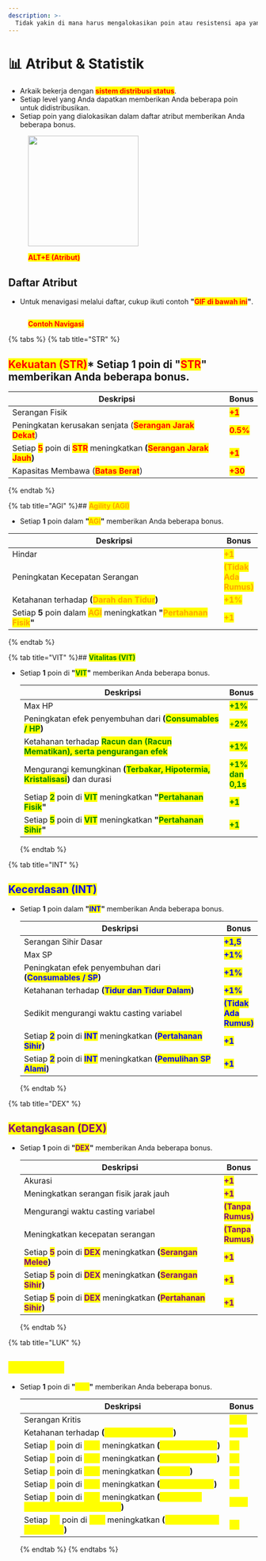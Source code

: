 ```yaml
---
description: >-
  Tidak yakin di mana harus mengalokasikan poin atau resistensi apa yang Anda terima? Anda berada di tempat yang tepat!
---
```


# 📊 Atribut & Statistik

* Arkaik bekerja dengan <mark style="color:red;">**sistem distribusi status**</mark>.
* Setiap level yang Anda dapatkan memberikan Anda beberapa poin untuk didistribusikan.
* Setiap poin yang dialokasikan dalam daftar atribut memberikan Anda beberapa bonus.

<figure><img src="../.gitbook/assets/44111.png" alt="" width="223"><figcaption><p><mark style="color:red;"><strong>ALT+E (Atribut)</strong></mark></p></figcaption></figure>

## **Daftar Atribut**

* Untuk menavigasi melalui daftar, cukup ikuti contoh **"**<mark style="color:red;">**GIF di bawah ini**</mark>**"**.

<figure><img src="../.gitbook/assets/4441111 (1).gif" alt=""><figcaption><p><mark style="color:red;"><strong>Contoh Navigasi</strong></mark></p></figcaption></figure>

{% tabs %}
{% tab title="STR" %}
## <mark style="color:red;">**Kekuatan (STR)**</mark>* Setiap **1** poin di **"**<mark style="color:red;">**STR**</mark>**"** memberikan Anda beberapa bonus.

<table><thead><tr><th width="512">Deskripsi</th><th>Bonus</th></tr></thead><tbody><tr><td>Serangan Fisik</td><td><mark style="color:red;"><strong>+1</strong></mark></td></tr><tr><td>Peningkatan kerusakan senjata (<mark style="color:red;"><strong>Serangan Jarak Dekat</strong></mark>)</td><td><mark style="color:red;"><strong>0.5%</strong></mark></td></tr><tr><td>Setiap <mark style="color:red;"><strong>5</strong></mark> poin di <mark style="color:red;"><strong>STR</strong></mark> meningkatkan <strong>(</strong><mark style="color:red;"><strong>Serangan Jarak Jauh</strong></mark><strong>)</strong></td><td><mark style="color:red;"><strong>+1</strong></mark></td></tr><tr><td>Kapasitas Membawa (<mark style="color:red;"><strong>Batas Berat</strong></mark>)</td><td><mark style="color:red;"><strong>+30</strong></mark></td></tr></tbody></table>
{% endtab %}

{% tab title="AGI" %}## <mark style="color:orange;">**Agility (AGI)**</mark>

* Setiap **1** poin dalam **"**<mark style="color:orange;">**AGI**</mark>**"** memberikan Anda beberapa bonus.

<table><thead><tr><th width="546">Deskripsi</th><th>Bonus</th></tr></thead><tbody><tr><td>Hindar</td><td><mark style="color:orange;"><strong>+1</strong></mark></td></tr><tr><td>Peningkatan Kecepatan Serangan</td><td><mark style="color:orange;"><strong>(Tidak Ada Rumus)</strong></mark></td></tr><tr><td>Ketahanan terhadap <strong>(</strong><mark style="color:orange;"><strong>Darah dan Tidur</strong></mark><strong>)</strong></td><td><mark style="color:orange;"><strong>+1%</strong></mark></td></tr><tr><td>Setiap <strong>5</strong> poin dalam <mark style="color:orange;"><strong>AGI</strong></mark> meningkatkan <strong>"</strong><mark style="color:orange;"><strong>Pertahanan Fisik</strong></mark><strong>"</strong></td><td><mark style="color:orange;"><strong>+1</strong></mark></td></tr></tbody></table>
{% endtab %}

{% tab title="VIT" %}## <mark style="color:green;">**Vitalitas (VIT)**</mark>

* Setiap **1** poin di **"**<mark style="color:green;">**VIT**</mark>**"** memberikan Anda beberapa bonus.<table><thead><tr><th width="544">Deskripsi</th><th>Bonus</th></tr></thead><tbody><tr><td>Max HP</td><td><mark style="color:green;"><strong>+1%</strong></mark></td></tr><tr><td>Peningkatan efek penyembuhan dari <strong>(</strong><mark style="color:green;"><strong>Consumables / HP</strong></mark><strong>)</strong></td><td><mark style="color:green;">+<strong>2%</strong></mark></td></tr><tr><td>Ketahanan terhadap <mark style="color:green;"><strong>Racun dan (Racun Mematikan), serta pengurangan efek</strong></mark></td><td><mark style="color:green;"><strong>+1%</strong></mark></td></tr><tr><td>Mengurangi kemungkinan <strong>(</strong><mark style="color:green;"><strong>Terbakar, Hipotermia, Kristalisasi</strong></mark><strong>)</strong> dan durasi</td><td><mark style="color:green;"><strong>+1% dan 0,1s</strong></mark></td></tr><tr><td>Setiap <mark style="color:green;"><strong>2</strong></mark> poin di <mark style="color:green;"><strong>VIT</strong></mark> meningkatkan <strong>"</strong><mark style="color:green;"><strong>Pertahanan Fisik</strong></mark><strong>"</strong></td><td><mark style="color:green;"><strong>+1</strong></mark></td></tr><tr><td>Setiap <mark style="color:green;"><strong>5</strong></mark> poin di <mark style="color:green;"><strong>VIT</strong></mark> meningkatkan <strong>"</strong><mark style="color:green;"><strong>Pertahanan Sihir</strong></mark><strong>"</strong></td><td><mark style="color:green;"><strong>+1</strong></mark></td></tr></tbody></table>{% endtab %}

{% tab title="INT" %}
## <mark style="color:blue;">**Kecerdasan (INT)**</mark>

* Setiap **1** poin dalam **"**<mark style="color:blue;">**INT**</mark>**"** memberikan Anda beberapa bonus.<table><thead><tr><th width="546">Deskripsi</th><th>Bonus</th></tr></thead><tbody><tr><td>Serangan Sihir Dasar</td><td><mark style="color:blue;"><strong>+1,5</strong></mark></td></tr><tr><td>Max SP</td><td><mark style="color:blue;"><strong>+1%</strong></mark></td></tr><tr><td>Peningkatan efek penyembuhan dari <strong>(</strong><mark style="color:blue;"><strong>Consumables / SP</strong></mark><strong>)</strong></td><td><mark style="color:blue;"><strong>+1%</strong></mark></td></tr><tr><td>Ketahanan terhadap <strong>(</strong><mark style="color:blue;"><strong>Tidur dan Tidur Dalam</strong></mark><strong>)</strong></td><td><mark style="color:blue;"><strong>+1%</strong></mark></td></tr><tr><td>Sedikit mengurangi waktu casting variabel</td><td><mark style="color:blue;"><strong>(Tidak Ada Rumus)</strong></mark></td></tr><tr><td>Setiap <mark style="color:blue;"><strong>2</strong></mark> poin di <mark style="color:blue;"><strong>INT</strong></mark> meningkatkan <strong>(</strong><mark style="color:blue;"><strong>Pertahanan Sihir</strong></mark><strong>)</strong></td><td><mark style="color:blue;"><strong>+1</strong></mark></td></tr><tr><td>Setiap <mark style="color:blue;"><strong>2</strong></mark> poin di <mark style="color:blue;"><strong>INT</strong></mark> meningkatkan <strong>(</strong><mark style="color:blue;"><strong>Pemulihan SP Alami</strong></mark><strong>)</strong></td><td><mark style="color:blue;"><strong>+1</strong></mark></td></tr></tbody></table>{% endtab %}

{% tab title="DEX" %}
## <mark style="color:purple;">**Ketangkasan (DEX)**</mark>

* Setiap **1** poin di **"**<mark style="color:purple;">**DEX**</mark>**"** memberikan Anda beberapa bonus.<table><thead><tr><th width="546">Deskripsi</th><th>Bonus</th></tr></thead><tbody><tr><td>Akurasi</td><td><mark style="color:purple;"><strong>+1</strong></mark></td></tr><tr><td>Meningkatkan serangan fisik jarak jauh</td><td><mark style="color:purple;"><strong>+1</strong></mark></td></tr><tr><td>Mengurangi waktu casting variabel</td><td><mark style="color:purple;"><strong>(Tanpa Rumus)</strong></mark></td></tr><tr><td>Meningkatkan kecepatan serangan</td><td><mark style="color:purple;"><strong>(Tanpa Rumus)</strong></mark></td></tr><tr><td>Setiap <mark style="color:purple;"><strong>5</strong></mark> poin di <mark style="color:purple;"><strong>DEX</strong></mark> meningkatkan <strong>(</strong><mark style="color:purple;"><strong>Serangan Melee</strong></mark><strong>)</strong></td><td><mark style="color:purple;"><strong>+1</strong></mark></td></tr><tr><td>Setiap <mark style="color:purple;"><strong>5</strong></mark> poin di <mark style="color:purple;"><strong>DEX</strong></mark> meningkatkan <strong>(</strong><mark style="color:purple;"><strong>Serangan Sihir</strong></mark><strong>)</strong></td><td><mark style="color:purple;"><strong>+1</strong></mark></td></tr><tr><td>Setiap <mark style="color:purple;"><strong>5</strong></mark> poin di <mark style="color:purple;"><strong>DEX</strong></mark> meningkatkan <strong>(</strong><mark style="color:purple;"><strong>Pertahanan Sihir</strong></mark><strong>)</strong></td><td><mark style="color:purple;"><strong>+1</strong></mark></td></tr></tbody></table>{% endtab %}

{% tab title="LUK" %}
## <mark style="color:yellow;">**Luck (LUK)**</mark>

* Setiap **1** poin di **"**<mark style="color:yellow;">**LUK**</mark>**"** memberikan Anda beberapa bonus.<table><thead><tr><th width="546">Deskripsi</th><th>Bonus</th></tr></thead><tbody><tr><td>Serangan Kritis</td><td><mark style="color:yellow;"><strong>+0.3</strong></mark></td></tr><tr><td>Ketahanan terhadap <strong>(</strong><mark style="color:yellow;"><strong>Kutukan dan Sihir</strong></mark><strong>)</strong></td><td><mark style="color:yellow;"><strong>+1%</strong></mark></td></tr><tr><td>Setiap <mark style="color:yellow;"><strong>3</strong></mark> poin di <mark style="color:yellow;"><strong>LUK</strong></mark> meningkatkan <strong>(</strong><mark style="color:yellow;"><strong>Serangan Fisik</strong></mark><strong>)</strong></td><td><mark style="color:yellow;"><strong>+1</strong></mark></td></tr><tr><td>Setiap <mark style="color:yellow;"><strong>3</strong></mark> poin di <mark style="color:yellow;"><strong>LUK</strong></mark> meningkatkan <strong>(</strong><mark style="color:yellow;"><strong>Serangan Sihir</strong></mark><strong>)</strong></td><td><mark style="color:yellow;"><strong>+1</strong></mark></td></tr><tr><td>Setiap <mark style="color:yellow;"><strong>3</strong></mark> poin di <mark style="color:yellow;"><strong>LUK</strong></mark> meningkatkan <strong>(</strong><mark style="color:yellow;"><strong>Akurasi</strong></mark><strong>)</strong></td><td><mark style="color:yellow;"><strong>+1</strong></mark></td></tr><tr><td>Setiap <mark style="color:yellow;"><strong>3</strong></mark> poin di <mark style="color:yellow;"><strong>LUK</strong></mark> meningkatkan <strong>(</strong><mark style="color:yellow;"><strong>Penghindaran</strong></mark><strong>)</strong></td><td><mark style="color:yellow;"><strong>+1</strong></mark></td></tr><tr><td>Setiap <mark style="color:yellow;"><strong>5</strong></mark> poin di <mark style="color:yellow;"><strong>LUK</strong></mark> meningkatkan <strong>(</strong><mark style="color:yellow;"><strong>Ketahanan terhadap Serangan Kritis</strong></mark><strong>)</strong></td><td><mark style="color:yellow;"><strong>+1%</strong></mark></td></tr><tr><td>Setiap <mark style="color:yellow;"><strong>10</strong></mark> poin di <mark style="color:yellow;"><strong>LUK</strong></mark> meningkatkan <strong>(</strong><mark style="color:yellow;"><strong>Penghindaran Sempurna</strong></mark><strong>)</strong></td><td><mark style="color:yellow;"><strong>+1</strong></mark></td></tr></tbody></table>{% endtab %}
{% endtabs %}